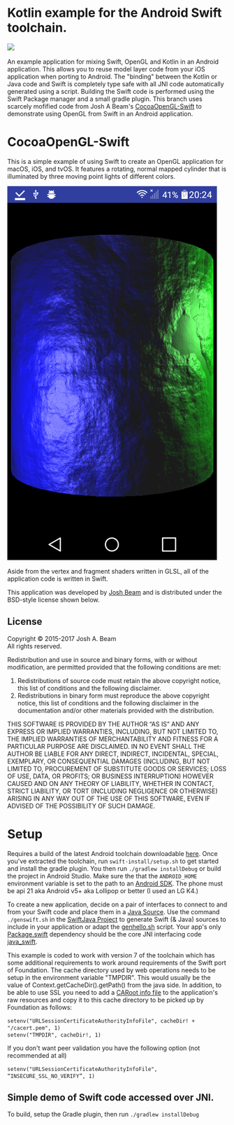 # Kotlin example for the Android Swift toolchain.

![](http://johnholdsworth.com/swiftjava.png?v=1)

An example application for mixing Swift, OpenGL and Kotlin in an Android application. This allows you to reuse model layer code from your iOS application when porting to Android. The "binding" between the Kotlin or Java code and Swift is completely type safe with all JNI code  automatically generated using a script. Building the Swift code is performed using the Swift Package manager and a small gradle plugin. This branch uses scarcely mofified code from Josh A Beam's [CocoaOpenGL-Swift](https://github.com/joshb/CocoaOpenGL-Swift) to demonstrate using OpenGL from Swift in an Android application.

CocoaOpenGL-Swift
=================

This is a simple example of using Swift to create an OpenGL application for macOS, iOS, and tvOS. It features a rotating, normal mapped cylinder that is illuminated by three moving point lights of different colors.

![CocoaOpenGL-Swift](OpenGL-Swift.png)

Aside from the vertex and fragment shaders written in GLSL, all of the application code is written in Swift.

This application was developed by [Josh Beam](http://joshbeam.com/) and is distributed under the BSD-style license shown below.

License
-------
Copyright © 2015-2017 Josh A. Beam  
All rights reserved.

Redistribution and use in source and binary forms, with or without modification, are permitted provided that the following conditions are met:

1. Redistributions of source code must retain the above copyright notice, this list of conditions and the following disclaimer.
2. Redistributions in binary form must reproduce the above copyright notice, this list of conditions and the following disclaimer in the documentation and/or other materials provided with the distribution.

THIS SOFTWARE IS PROVIDED BY THE AUTHOR “AS IS” AND ANY EXPRESS OR IMPLIED WARRANTIES, INCLUDING, BUT NOT LIMITED TO, THE IMPLIED WARRANTIES OF MERCHANTABILITY AND FITNESS FOR A PARTICULAR PURPOSE ARE DISCLAIMED. IN NO EVENT SHALL THE AUTHOR BE LIABLE FOR ANY DIRECT, INDIRECT, INCIDENTAL, SPECIAL, EXEMPLARY, OR CONSEQUENTIAL DAMAGES (INCLUDING, BUT NOT LIMITED TO, PROCUREMENT OF SUBSTITUTE GOODS OR SERVICES; LOSS OF USE, DATA, OR PROFITS; OR BUSINESS INTERRUPTION) HOWEVER CAUSED AND ON ANY THEORY OF LIABILITY, WHETHER IN CONTACT, STRICT LIABILITY, OR TORT (INCLUDING NEGLIGENCE OR OTHERWISE) ARISING IN ANY WAY OUT OF THE USE OF THIS SOFTWARE, EVEN IF ADVISED OF THE POSSIBILITY OF SUCH DAMAGE.

# Setup

Requires a build of the latest Android toolchain downloadable [here](http://johnholdsworth.com/android_toolchain.tgz). Once you've extracted the toolchain, run `swift-install/setup.sh` to get started and install the gradle plugin. You then run `./gradlew installDebug` or build the project in Android Studio. Make sure the that the `ANDROID_HOME` environment variable is set to the path to an [Android SDK](https://developer.android.com/studio/index.html). The phone must be api 21 aka Android v5+ aka Lollipop or better (I used an LG K4.)

To create a new application, decide on a pair of interfaces to connect to and from your Swift
code and place them in a [Java Source](https://github.com/SwiftJava/swift-android-kotlin/blob/master/app/src/main/java/com/johnholdsworth/swiftbindings/SwiftHelloBinding.java). Use the command `./genswift.sh` in the [SwiftJava Project](https://github.com/SwiftJava/SwiftJava) to generate Swift (& Java) sources to include in your application or adapt the [genhello.sh](https://github.com/SwiftJava/SwiftJava/blob/master/genhello.sh) script. Your app's only
[Package.swift](https://github.com/SwiftJava/swift-android-kotlin/blob/master/app/src/main/swift/Package.swift)
dependency should be the core JNI interfacing code [java_swift](https://github.com/SwiftJava/java_swift).

This example is coded to work with version 7 of the toolchain which has some additional requirements
to work around requirements of the Swift port of Foundation. The cache directory used by web operations
needs to be setup in the environment variable "TMPDIR". This would usually be the value of
Context.getCacheDir().getPath() from the java side. In addition, to be able to use SSL you
need to add a [CARoot info file](http://curl.haxx.se/docs/caextract.html) to the application's
raw resources and copy it to this cache directory to be picked up by Foundation as follows:

    setenv("URLSessionCertificateAuthorityInfoFile", cacheDir! + "/cacert.pem", 1)
    setenv("TMPDIR", cacheDir!, 1)

If you don't want peer validation you have the following option (not recommended at all)

    setenv("URLSessionCertificateAuthorityInfoFile", “INSECURE_SSL_NO_VERIFY”, 1)
    
## Simple demo of Swift code accessed over JNI.

To build, setup the Gradle plugin, then run `./gradlew installDebug`
